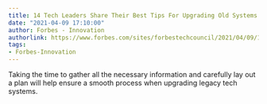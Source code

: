 ```yaml
---
title: 14 Tech Leaders Share Their Best Tips For Upgrading Old Systems
date: "2021-04-09 17:10:00"
author: Forbes - Innovation
authorlink: https://www.forbes.com/sites/forbestechcouncil/2021/04/09/14-tech-leaders-share-their-best-tips-for-upgrading-old-systems/
tags:
- Forbes-Innovation
---
```

Taking the time to gather all the necessary information and carefully lay out a plan will help ensure a smooth process when upgrading legacy tech systems.